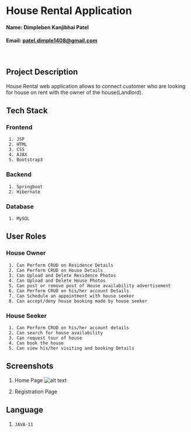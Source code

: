 # House Rental Application

#### Name: Dimpleben Kanjibhai Patel
#### Email: patel.dimple1408@gmail.com

<br>

## Project Description

House Rental web application allows to connect customer who are looking for house on rent with the owner of the house(Landlord). 

## Tech Stack
### Frontend
     1. JSP
     2. HTML
     3. CSS
     4. AJAX
     5. Bootstrap3

### Backend
     1. Springboot 
     2. Hibernate

### Database
     1. MySQL

## User Roles

### House Owner
     1. Can Perform CRUD on Residence Details
     2. Can Perform CRUD on House Details
     3. Can Upload and Delete Residence Photos
     4. Can Upload and Delete House Photos
     5. Can post or remove post of House availability advertisement
     6. Can Perform CRUD on his/her account Details
     7. Can Schedule an appointment with house seeker
     8. Can accept/deny house booking made by house seeker

### House Seeker
     1. Can Perform CRUD on his/her account details
     2. Can search for house availability
     3. Can request tour of house
     4. Can book the house
     5. Can view his/her visiting and booking Details



## Screenshots

1. Home Page
![alt text](https://github.com/nitr-dimple/project-spring-boot-web-development/tree/main/images/Picture1.png)

2. Registration Page


## Language

1. `JAVA-11`



